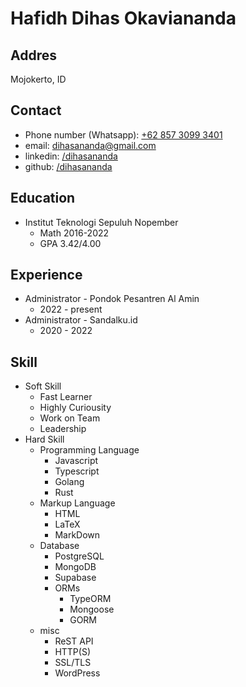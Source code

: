 # Hafidh Dihas Okaviananda

## Addres
Mojokerto, ID

## Contact
- Phone number (Whatsapp): [+62 857 3099 3401](https://wa.me/6285730993401)
- email: [dihasananda@gmail.com](mailto:dihasananda@gmail.com)
- linkedin: [/dihasananda](https://linkedin.com/in/dihasananda)
- github: [/dihasananda](https://github.com/dihasananda)

## Education
- Institut Teknologi Sepuluh Nopember
  - Math 2016-2022
  - GPA 3.42/4.00

## Experience
- Administrator - Pondok Pesantren Al Amin 
  - 2022 - present
- Administrator - Sandalku.id
  - 2020 - 2022

## Skill
- Soft Skill
  - Fast Learner
  - Highly Curiousity
  - Work on Team
  - Leadership
- Hard Skill
  - Programming Language
    - Javascript
    - Typescript
    - Golang
    - Rust
  - Markup Language
    - HTML
    - LaTeX
    - MarkDown
  - Database
    - PostgreSQL
    - MongoDB
    - Supabase
    - ORMs
      - TypeORM
      - Mongoose
      - GORM
  - misc
    - ReST API
    - HTTP(S)
    - SSL/TLS
    - WordPress